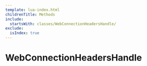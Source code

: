 ```yaml
---
template: lua-index.html
childrenTitle: Methods
include:
  startsWith: classes/WebConnectionHeadersHandle/
exclude:
  isIndex: true
---
```


# WebConnectionHeadersHandle
